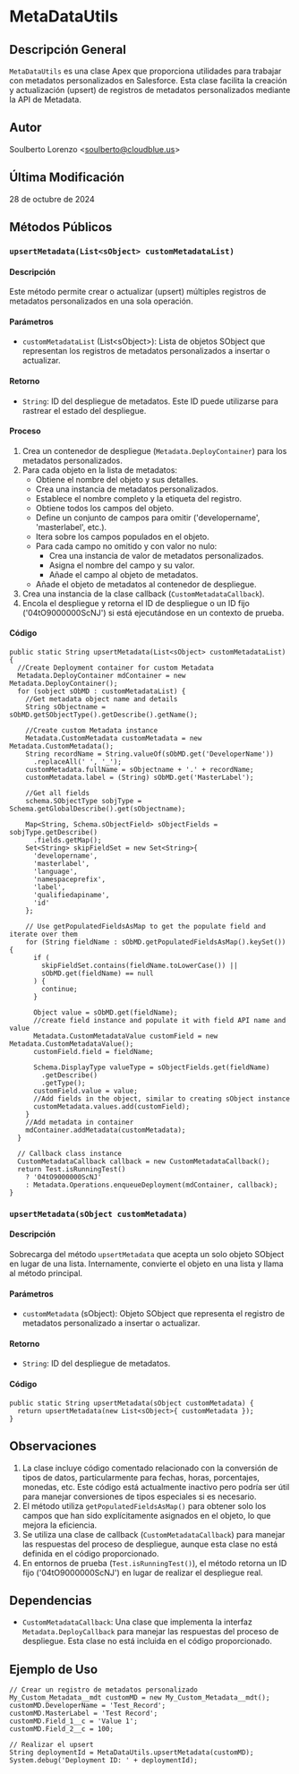 # MetaDataUtils

## Descripción General
`MetaDataUtils` es una clase Apex que proporciona utilidades para trabajar con metadatos personalizados en Salesforce. Esta clase facilita la creación y actualización (upsert) de registros de metadatos personalizados mediante la API de Metadata.

## Autor
Soulberto Lorenzo \<soulberto@cloudblue.us\>

## Última Modificación
28 de octubre de 2024

## Métodos Públicos

### `upsertMetadata(List<sObject> customMetadataList)`

#### Descripción
Este método permite crear o actualizar (upsert) múltiples registros de metadatos personalizados en una sola operación.

#### Parámetros
- `customMetadataList` (List\<sObject\>): Lista de objetos SObject que representan los registros de metadatos personalizados a insertar o actualizar.

#### Retorno
- `String`: ID del despliegue de metadatos. Este ID puede utilizarse para rastrear el estado del despliegue.

#### Proceso
1. Crea un contenedor de despliegue (`Metadata.DeployContainer`) para los metadatos personalizados.
2. Para cada objeto en la lista de metadatos:
    - Obtiene el nombre del objeto y sus detalles.
    - Crea una instancia de metadatos personalizados.
    - Establece el nombre completo y la etiqueta del registro.
    - Obtiene todos los campos del objeto.
    - Define un conjunto de campos para omitir ('developername', 'masterlabel', etc.).
    - Itera sobre los campos populados en el objeto.
    - Para cada campo no omitido y con valor no nulo:
        - Crea una instancia de valor de metadatos personalizados.
        - Asigna el nombre del campo y su valor.
        - Añade el campo al objeto de metadatos.
    - Añade el objeto de metadatos al contenedor de despliegue.
3. Crea una instancia de la clase callback (`CustomMetadataCallback`).
4. Encola el despliegue y retorna el ID de despliegue o un ID fijo ('04tO9000000ScNJ') si está ejecutándose en un contexto de prueba.

#### Código
```apex
public static String upsertMetadata(List<sObject> customMetadataList) {
  //Create Deployment container for custom Metadata
  Metadata.DeployContainer mdContainer = new Metadata.DeployContainer();
  for (sobject sObMD : customMetadataList) {
    //Get metadata object name and details
    String sObjectname = sObMD.getSObjectType().getDescribe().getName();

    //Create custom Metadata instance
    Metadata.CustomMetadata customMetadata = new Metadata.CustomMetadata();
    String recordName = String.valueOf(sObMD.get('DeveloperName'))
      .replaceAll(' ', '_');
    customMetadata.fullName = sObjectname + '.' + recordName;
    customMetadata.label = (String) sObMD.get('MasterLabel');

    //Get all fields
    schema.SObjectType sobjType = Schema.getGlobalDescribe().get(sObjectname);

    Map<String, Schema.sObjectField> sObjectFields = sobjType.getDescribe()
      .fields.getMap();
    Set<String> skipFieldSet = new Set<String>{
      'developername',
      'masterlabel',
      'language',
      'namespaceprefix',
      'label',
      'qualifiedapiname',
      'id'
    };

    // Use getPopulatedFieldsAsMap to get the populate field and iterate over them
    for (String fieldName : sObMD.getPopulatedFieldsAsMap().keySet()) {
      if (
        skipFieldSet.contains(fieldName.toLowerCase()) ||
        sObMD.get(fieldName) == null
      ) {
        continue;
      }

      Object value = sObMD.get(fieldName);
      //create field instance and populate it with field API name and value
      Metadata.CustomMetadataValue customField = new Metadata.CustomMetadataValue();
      customField.field = fieldName;

      Schema.DisplayType valueType = sObjectFields.get(fieldName)
        .getDescribe()
        .getType();
      customField.value = value;
      //Add fields in the object, similar to creating sObject instance
      customMetadata.values.add(customField);
    }
    //Add metadata in container
    mdContainer.addMetadata(customMetadata);
  }

  // Callback class instance
  CustomMetadataCallback callback = new CustomMetadataCallback();
  return Test.isRunningTest()
    ? '04tO9000000ScNJ'
    : Metadata.Operations.enqueueDeployment(mdContainer, callback);
}
```

### `upsertMetadata(sObject customMetadata)`

#### Descripción
Sobrecarga del método `upsertMetadata` que acepta un solo objeto SObject en lugar de una lista. Internamente, convierte el objeto en una lista y llama al método principal.

#### Parámetros
- `customMetadata` (sObject): Objeto SObject que representa el registro de metadatos personalizado a insertar o actualizar.

#### Retorno
- `String`: ID del despliegue de metadatos.

#### Código
```apex
public static String upsertMetadata(sObject customMetadata) {
  return upsertMetadata(new List<sObject>{ customMetadata });
}
```

## Observaciones
1. La clase incluye código comentado relacionado con la conversión de tipos de datos, particularmente para fechas, horas, porcentajes, monedas, etc. Este código está actualmente inactivo pero podría ser útil para manejar conversiones de tipos especiales si es necesario.
2. El método utiliza `getPopulatedFieldsAsMap()` para obtener solo los campos que han sido explícitamente asignados en el objeto, lo que mejora la eficiencia.
3. Se utiliza una clase de callback (`CustomMetadataCallback`) para manejar las respuestas del proceso de despliegue, aunque esta clase no está definida en el código proporcionado.
4. En entornos de prueba (`Test.isRunningTest()`), el método retorna un ID fijo ('04tO9000000ScNJ') en lugar de realizar el despliegue real.

## Dependencias
- `CustomMetadataCallback`: Una clase que implementa la interfaz `Metadata.DeployCallback` para manejar las respuestas del proceso de despliegue. Esta clase no está incluida en el código proporcionado.

## Ejemplo de Uso
```apex
// Crear un registro de metadatos personalizado
My_Custom_Metadata__mdt customMD = new My_Custom_Metadata__mdt();
customMD.DeveloperName = 'Test_Record';
customMD.MasterLabel = 'Test Record';
customMD.Field_1__c = 'Value 1';
customMD.Field_2__c = 100;

// Realizar el upsert
String deploymentId = MetaDataUtils.upsertMetadata(customMD);
System.debug('Deployment ID: ' + deploymentId);
```